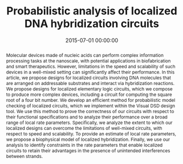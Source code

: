 ---
title: "Probabilistic analysis of localized DNA hybridization circuits"
subtitle: ""
summary: ""
authors: 
- Dalchau N
- Chandran H
- Gopalkrishnan N
- Phillips A
- Reif J


tags: []
categories: [DNA Computing]
date: 2015-07-01 00:00:00
publishDate: 2015-07-01 00:00:00
featured: false
draft: false
publication: 'ACS Synthetic Biology'
publication_types: ["2"]

doi: 'http://dx.doi.org/10.1021/acssynbio.5b00044'
abstract: Molecular devices made of nucleic acids can perform complex information processing tasks at the nanoscale, with potential applications in biofabrication and smart therapeutics. However, limitations in the speed and scalability of such devices in a well-mixed setting can significantly affect their performance. In this article, we propose designs for localized circuits involving DNA molecules that are arranged on addressable substrates and interact via hybridization reactions. We propose designs for localized elementary logic circuits, which we compose to produce more complex devices, including a circuit for computing the square root of a four bit number. We develop an efficient method for probabilistic model checking of localized circuits, which we implement within the Visual DSD design tool. We use this method to prove the correctness of our circuits with respect to their functional specifications and to analyze their performance over a broad range of local rate parameters. Specifically, we analyze the extent to which our localized designs can overcome the limitations of well-mixed circuits, with respect to speed and scalability. To provide an estimate of local rate parameters, we propose a biophysical model of localized hybridization. Finally, we use our analysis to identify constraints in the rate parameters that enable localized circuits to retain their advantages in the presence of unintended interferences between strands.

projects: []
---